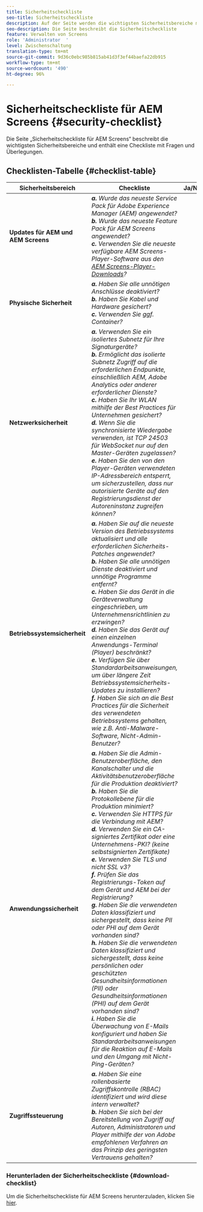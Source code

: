 ```yaml
---
title: Sicherheitscheckliste
seo-title: Sicherheitscheckliste
description: Auf der Seite werden die wichtigsten Sicherheitsbereiche mit einer Checkliste mit Fragen und Überlegungen beschrieben.
seo-description: Die Seite beschreibt die Sicherheitscheckliste
feature: Verwalten von Screens
role: 'Administrator  '
level: Zwischenschaltung
translation-type: tm+mt
source-git-commit: 9d36c0ebc985b815ab41d3f3ef44baefa22db915
workflow-type: tm+mt
source-wordcount: '490'
ht-degree: 96%

---
```



# Sicherheitscheckliste für AEM Screens  {#security-checklist}

Die Seite „Sicherheitscheckliste für AEM Screens“ beschreibt die wichtigsten Sicherheitsbereiche und enthält eine Checkliste mit Fragen und Überlegungen.

## Checklisten-Tabelle {#checklist-table}

| **Sicherheitsbereich** | **Checkliste** | **Ja/Nein/k. A.** |
|---|---|---|
| **Updates für AEM und AEM Screens** | ***a.*** *Wurde das neueste Service Pack für Adobe Experience Manager (AEM) angewendet?*<br>***b.***  *Wurde das neueste Feature Pack für AEM Screens angewendet?* <br>***c.*** *Verwenden Sie die neueste verfügbare AEM Screens-Player-Software aus den [AEM Screens-Player-Downloads](https://download.macromedia.com/screens/)?* |
| **Physische Sicherheit** | ***a.*** *Haben Sie alle unnötigen Anschlüsse deaktiviert?* <br>***b.***  *Haben Sie Kabel und Hardware gesichert?* <br>***c.*** *Verwenden Sie ggf. Container?* |
| **Netzwerksicherheit** | ***a.*** *Verwenden Sie ein isoliertes Subnetz für Ihre Signaturgeräte?* <br>***b.***  *Ermöglicht das isolierte Subnetz Zugriff auf die erforderlichen Endpunkte, einschließlich AEM, Adobe Analytics oder anderer erforderlicher Dienste?* <br>***c.*** *Haben Sie Ihr WLAN mithilfe der Best Practices für Unternehmen gesichert?* <br>***d.*** *Wenn Sie die synchronisierte Wiedergabe verwenden, ist TCP 24503 für WebSocket nur auf den Master-Geräten zugelassen?* <br>***e.*** *Haben Sie den von den Player-Geräten verwendeten IP-Adressbereich entsperrt, um sicherzustellen, dass nur autorisierte Geräte auf den Registrierungsdienst der Autoreninstanz zugreifen können?* |
| **Betriebssystemsicherheit** | ***a.*** *Haben Sie auf die neueste Version des Betriebssystems aktualisiert und alle erforderlichen Sicherheits-Patches angewendet?* <br>***b.*** *Haben Sie alle unnötigen Dienste deaktiviert und unnötige Programme entfernt?* <br>***c.*** *Haben Sie das Gerät in die Geräteverwaltung eingeschrieben, um Unternehmensrichtlinien zu erzwingen?* <br>***d.*** *Haben Sie das Gerät auf einen einzelnen Anwendungs-Terminal (Player) beschränkt?* <br>***e.*** *Verfügen Sie über Standardarbeitsanweisungen, um über längere Zeit Betriebssystemsicherheits-Updates zu installieren?*<br>***f.*** *Haben Sie sich an die Best Practices für die Sicherheit des verwendeten Betriebssystems gehalten, wie z.B. Anti-Malware-Software, Nicht-Admin-Benutzer?* |
| **Anwendungssicherheit** | ***a.*** *Haben Sie die Admin-Benutzeroberfläche, den Kanalschalter und die Aktivitätsbenutzeroberfläche für die Produktion deaktiviert?* <br>***b.*** *Haben Sie die Protokollebene für die Produktion minimiert?* <br>***c.*** *Verwenden Sie HTTPS für die Verbindung mit AEM?* <br>***d.*** *Verwenden Sie ein CA-signiertes Zertifikat oder eine Unternehmens-PKI? (keine selbstsignierten Zertifikate)*<br>***e.*** *Verwenden Sie TLS und nicht SSL v3?*<br>***f.*** *Prüfen Sie das Registrierungs-Token auf dem Gerät und AEM bei der Registrierung?*<br> ***g.*** *Haben Sie die verwendeten Daten klassifiziert und sichergestellt, dass keine PII oder PHI auf dem Gerät vorhanden sind?*<br> ***h.*** *Haben Sie die verwendeten Daten klassifiziert und sichergestellt, dass keine persönlichen oder geschützten Gesundheitsinformationen (PII) oder Gesundheitsinformationen (PHI) auf dem Gerät vorhanden sind?*<br> ***i.*** *Haben Sie die Überwachung von E-Mails konfiguriert und haben Sie Standardarbeitsanweisungen für die Reaktion auf E-Mails und den Umgang mit Nicht-Ping-Geräten?* |
| **Zugriffssteuerung** | ***a.*** *Haben Sie eine rollenbasierte Zugriffskontrolle (RBAC) identifiziert und wird diese intern verwaltet?* <br>***b.*** *Haben Sie sich bei der Bereitstellung von Zugriff auf Autoren, Administratoren und Player mithilfe der von Adobe empfohlenen Verfahren an das Prinzip des geringsten Vertrauens gehalten?* |

### Herunterladen der Sicherheitscheckliste {#download-checklist}

Um die Sicherheitscheckliste für AEM Screens herunterzuladen, klicken Sie [hier](/help/user-guide/assets/AEMScreens-SecurityChecklist.pdf).